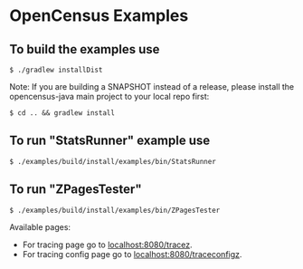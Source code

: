 # OpenCensus Examples

## To build the examples use

```
$ ./gradlew installDist
```

Note: If you are building a SNAPSHOT instead of a release, please install the opencensus-java main project to your local repo first:

```
$ cd .. && gradlew install
```

## To run "StatsRunner" example use

```
$ ./examples/build/install/examples/bin/StatsRunner
```

## To run "ZPagesTester"
```
$ ./examples/build/install/examples/bin/ZPagesTester
```

Available pages:
* For tracing page go to [localhost:8080/tracez][ZPagesTraceZLink]. 
* For tracing config page go to [localhost:8080/traceconfigz][ZPagesTraceConfigZLink].

[ZPagesTraceZLink]: http://localhost:8080/tracez
[ZPagesTraceConfigZLink]: http://localhost:8080/traceconfigz
